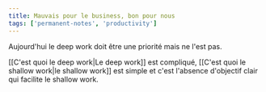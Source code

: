 ```yaml
---
title: Mauvais pour le business, bon pour nous
tags: ['permanent-notes', 'productivity']
---
```


Aujourd'hui le deep work doit être une priorité mais ne l'est pas. 

[[C'est quoi le deep work|Le deep work]] est compliqué, [[C'est quoi le shallow work|le shallow work]] est simple et c'est l'absence d'objectif clair qui facilite le shallow work.